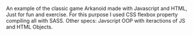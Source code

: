 An example of the classic game Arkanoid made with Javascript and HTML, Just for fun and exercise. 
For this purpose I used CSS flexbox property compiling all with SASS.
Other specs: Javscript OOP with iteractions of JS and HTML Objects.

